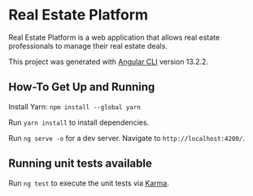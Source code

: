 # Real Estate Platform

Real Estate Platform is a web application that allows real estate professionals to manage their
real estate deals.

This project was generated with [Angular CLI](https://github.com/angular/angular-cli) version 13.2.2.

## How-To Get Up and Running

Install Yarn: `npm install --global yarn`

Run `yarn install` to install dependencies.

Run `ng serve -o` for a dev server. Navigate to `http://localhost:4200/`.

## Running unit tests available

Run `ng test` to execute the unit tests via [Karma](https://karma-runner.github.io).
